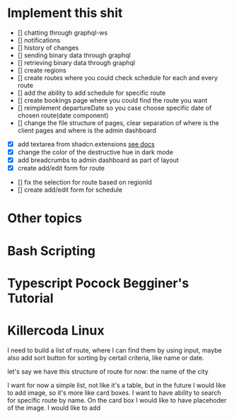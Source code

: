 # Implement this shit

- [] chatting through graphql-ws
- [] notifications
- [] history of changes
- [] sending binary data through graphql
- [] retrieving binary data through graphql
- [] create regions
- [] create routes where you could check schedule for each and every route
- [] add the ability to add schedule for specific route
- [] create bookings page where you could find the route you want
- [] reimplement departureDate so you case choose specific date of chosen route(date component)
- [] change the file structure of pages, clear separation of where is the client pages and where is the admin dashboard
- [x] add textarea from shadcn.extensions [see docs](https://shadcnui-expansions.typeart.cc/docs/autosize-textarea)
- [x] change the color of the destructive hue in dark mode
- [x] add breadcrumbs to admin dashboard as part of layout
- [x] create add/edit form for route
- [] fix the selection for route based on regionId
- [] create add/edit form for schedule

# Other topics

# Bash Scripting
# Typescript Pocock Begginer's Tutorial
# Killercoda Linux

I need to build a list of route, where I can find them by using input, maybe also add sort button for sorting by certail criteria, like name or date.

let's say we have this structure of route for now: the name of the city

I want for now a simple list, not like it's a table, but in the future I would like to add image, so it's more like card boxes. I want to have ability to search for specific route by name. On the card box I would like to have placehoder of the image. I would like to add

